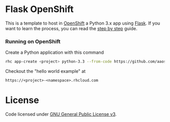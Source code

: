 # Flask OpenShift

This is a template to host in [OpenShift](https://openshift.redhat.com) a Python 3.x app using [Flask](http://flask.pocoo.org/). If you want to learn the process, you can read the [step by step](https://github.com/aaossa/flask-openshift/blob/master/Step-by-step.md) guide.

### Running on OpenShift

Create a Python application with this command

```bash
rhc app-create <project> python-3.3 --from-code https://github.com/aaossa/flask-openshift.git
```

Checkout the "hello world example" at

```
https://<project>-<namespace>.rhcloud.com
```

# License

Code licensed under [GNU General Public License v3](http://opensource.org/licenses/GPL-3.0).
